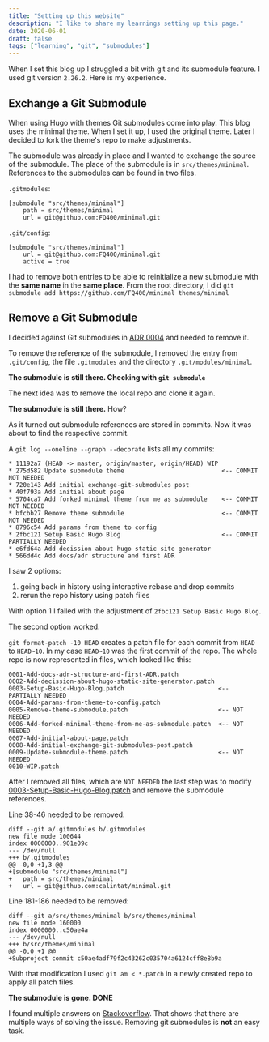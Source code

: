 ```yaml
---
title: "Setting up this website"
description: "I like to share my learnings setting up this page."
date: 2020-06-01
draft: false
tags: ["learning", "git", "submodules"]
---
```


When I set this blog up I struggled a bit with git and its submodule feature.
I used git version `2.26.2`. Here is my experience.


## Exchange a Git Submodule

When using Hugo with themes Git submodules come into play.
This blog uses the minimal theme. When I set it up, I used the original theme.
Later I decided to fork the theme's repo to make adjustments.

The submodule was already in place and I wanted to exchange the source of the submodule.
The place of the submodule is in `src/themes/minimal`.
References to the submodules can be found in two files.

`.gitmodules`:
```
[submodule "src/themes/minimal"]
	path = src/themes/minimal
	url = git@github.com:FQ400/minimal.git
```

`.git/config`:
```
[submodule "src/themes/minimal"]
	url = git@github.com:FQ400/minimal.git
	active = true
```

I had to remove both entries to be able to reinitialize a new submodule with the **same name** in the **same place**.
From the root directory, I did `git submodule add https://github.com/FQ400/minimal themes/minimal`


## Remove a Git Submodule

I decided against Git submodules in [ADR 0004](https://github.com/FQ400/tddcoach-site/blob/master/docs/adr/0004-Git-Submodules.md)
and needed to remove it.

To remove the reference of the submodule, I removed the entry from `.git/config`, the file `.gitmodules` and the directory `.git/modules/minimal`.

**The submodule is still there. Checking with `git submodule`**

The next idea was to remove the local repo and clone it again.

**The submodule is still there.** How?

As it turned out submodule references are stored in commits. Now it was about to find the respective commit.

A `git log --oneline --graph --decorate` lists all my commits:

```
* 11192a7 (HEAD -> master, origin/master, origin/HEAD) WIP
* 275d582 Update submodule theme                           <-- COMMIT NOT NEEDED
* 720e143 Add initial exchange-git-submodules post
* 40f793a Add initial about page
* 5704ca7 Add forked minimal theme from me as submodule    <-- COMMIT NOT NEEDED
* bfcbb27 Remove theme submodule                           <-- COMMIT NOT NEEDED
* 8796c54 Add params from theme to config
* 2fbc121 Setup Basic Hugo Blog                            <-- COMMIT PARTIALLY NEEDED
* e6fd64a Add decission about hugo static site generator
* 566dd4c Add docs/adr structure and first ADR
```

I saw 2 options:

1. going back in history using interactive rebase and drop commits
2. rerun the repo history using patch files

With option 1 I failed with the adjustment of `2fbc121 Setup Basic Hugo Blog`.

The second option worked.

`git format-patch -10 HEAD` creates a patch file for each commit from `HEAD` to `HEAD~10`.
In my case `HEAD~10` was the first commit of the repo.
The whole repo is now represented in files, which looked like this:
```
0001-Add-docs-adr-structure-and-first-ADR.patch
0002-Add-decission-about-hugo-static-site-generator.patch
0003-Setup-Basic-Hugo-Blog.patch                          <-- PARTIALLY NEEDED
0004-Add-params-from-theme-to-config.patch
0005-Remove-theme-submodule.patch                         <-- NOT NEEDED
0006-Add-forked-minimal-theme-from-me-as-submodule.patch  <-- NOT NEEDED
0007-Add-initial-about-page.patch
0008-Add-initial-exchange-git-submodules-post.patch
0009-Update-submodule-theme.patch                         <-- NOT NEEDED
0010-WIP.patch
```

After I removed all files, which are `NOT NEEDED` the last step was to modify
[0003-Setup-Basic-Hugo-Blog.patch](https://gist.github.com/FQ400/b53f78c757b01a832773385bfa210311)
and remove the submodule references.

Line 38-46 needed to be removed:
```
diff --git a/.gitmodules b/.gitmodules
new file mode 100644
index 0000000..901e09c
--- /dev/null
+++ b/.gitmodules
@@ -0,0 +1,3 @@
+[submodule "src/themes/minimal"]
+	path = src/themes/minimal
+	url = git@github.com:calintat/minimal.git
```

Line 181-186 needed to be removed:
```
diff --git a/src/themes/minimal b/src/themes/minimal
new file mode 160000
index 0000000..c50ae4a
--- /dev/null
+++ b/src/themes/minimal
@@ -0,0 +1 @@
+Subproject commit c50ae4adf79f2c43262c035704a6124cff8e8b9a
```

With that modification I used `git am < *.patch` in a newly created repo to apply all patch files.

**The submodule is gone. DONE**

I found multiple answers on [Stackoverflow](https://stackoverflow.com/questions/1260748/how-do-i-remove-a-submodule/36593218).
That shows that there are multiple ways of solving the issue. Removing git submodules is **not** an easy task.

